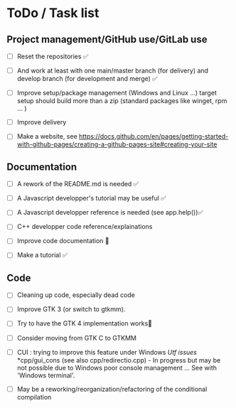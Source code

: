 # ToDo / Task list

## Project management/GitHub use/GitLab use

- [ ] Reset the repositories ✅

- [ ] And work at least with one main/master branch (for delivery) and develop branch (for development and merge) ✅

- [ ] Improve setup/package management (Windows and Linux ...) target setup should build more than a zip (standard packages like winget, rpm ... )

- [ ] Improve delivery

- [ ] Make a website, see https://docs.github.com/en/pages/getting-started-with-github-pages/creating-a-github-pages-site#creating-your-site

## Documentation

- [ ] A rework of the README.md is needed ✅

- [ ] A Javascript developper's tutorial may be useful ✅

- [ ] A Javascript developper reference is needed (see app.help())✅

- [ ] C++ developper code reference/explainations

- [ ] Improve code documentation 🚧

- [ ] Make a tutorial ✅

## Code

- [ ] Cleaning up code, especially dead code

- [ ] Improve GTK 3 (or switch to gtkmm).

- [ ] Try to have the GTK 4 implementation works🚧

- [ ] Consider moving from GTK C to GTKMM

- [ ] CUI : trying to improve this feature under Windows
    *Utf issues*
    *cpp/gui_cons (see also cpp/redirectio.cpp) - In progress but may be not possible due to Windows poor console management ... See with 'Windows terminal'.

- [ ] May be a reworking/reorganization/refactoring of the conditional compilation
